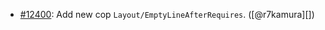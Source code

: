 * [#12400](https://github.com/rubocop/rubocop/issues/12400): Add new cop `Layout/EmptyLineAfterRequires`. ([@r7kamura][])
